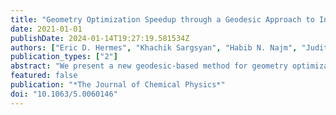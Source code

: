 ```yaml
---
title: "Geometry Optimization Speedup through a Geodesic Approach to Internal Coordinates"
date: 2021-01-01
publishDate: 2024-01-14T19:27:19.581534Z
authors: ["Eric D. Hermes", "Khachik Sargsyan", "Habib N. Najm", "Judit Zádor"]
publication_types: ["2"]
abstract: "We present a new geodesic-based method for geometry optimization in a basis set of redundant internal coordinates. Our method updates the molecular geometry by following the geodesic generated by a displacement vector on the internal coordinate manifold, which dramatically reduces the number of steps required to converge to a minimum. Our method can be implemented in any existing optimization code, requiring only implementation of derivatives of the Wilson B-matrix and the ability to numerically solve an ordinary differential equation."
featured: false
publication: "*The Journal of Chemical Physics*"
doi: "10.1063/5.0060146"
---
```


